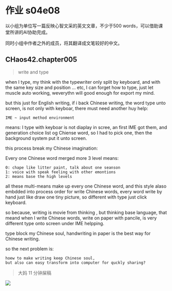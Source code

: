 # 作业 s04e08

以小组为单位写一篇反映心智文采的英文文章，不少于500 words，可以借助课堂所讲的AI协助完成。

同时小组中作者之外的成员，将其翻译成文笔较好的中文。

## CHaos42.chapter005
> write and type


when I type, my think with the typewriter only split by keyboard, and with the same key size and position ... etc, I can forget how to type, just let muscle auto working, weverythn will good enough for export my mind.

but this just for English writing, if i back Chinese writing, the word type unto screen, is not only with keyboar, there must need another huy help:

    IME ~ input method environment

means:
I type with keyboar is not diaplay in scree, an first IME got them, and generation choice list og Chiense word, so I had to pick one, then the background system put it unto screen.

this process break my Chinese imagination:

Every one Chinese word merged more 3 level means:

    0: chape like litter paint, talk about one seanson
    1: voice with speak feeling with other emontions
    2: means base the high levels

all these multi-means make up every one Chinese word, and this style alaso embdded into process order for write Chinese words, every word write by hand just like draw one tiny picture, so different with type just click keyboard.

so because, writing is movie from thinking , but thinking base language, that meand when I write Chinese words, write on paper with pancile, is very different type onto screen under IME helpping.

type block my Chinese soul, handwriting in paper is the best way for Chinese writing.

so the next problem is:

    hoew to make writing keep Chinese soul,
    but also can easy transform into computer for quckly sharing?


> 大妈 11 分钟屎稿


![](http://ydlj.zoomquiet.top/ipic/2020-04-03-GC4WPS04e08.jpeg?imageView2/2/w/642)




